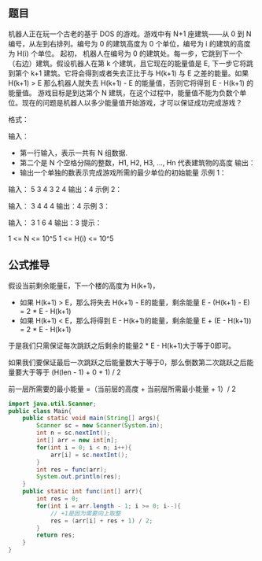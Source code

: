 ## 题目
机器人正在玩一个古老的基于 DOS 的游戏。游戏中有 N+1 座建筑——从 0 到 N 编号，从左到右排列。编号为 0 的建筑高度为 0 个单位，编号为 i 的建筑的高度为 H(i) 个单位。
起初， 机器人在编号为 0 的建筑处。每一步，它跳到下一个（右边）建筑。假设机器人在第 k 个建筑，且它现在的能量值是 E, 下一步它将跳到第个 k+1 建筑。它将会得到或者失去正比于与 H(k+1) 与 E 之差的能量。如果 H(k+1) > E 那么机器人就失去 H(k+1) - E 的能量值，否则它将得到 E - H(k+1) 的能量值。
游戏目标是到达第个 N 建筑，在这个过程中，能量值不能为负数个单位。现在的问题是机器人以多少能量值开始游戏，才可以保证成功完成游戏？

格式：


输入：
- 第一行输入，表示一共有 N 组数据.
- 第二个是 N 个空格分隔的整数，H1, H2, H3, ..., Hn 代表建筑物的高度
输出：
- 输出一个单独的数表示完成游戏所需的最少单位的初始能量
示例 1：


输入：
     5
     3 4 3 2 4
输出：4
示例 2：


输入：
     3
     4 4 4
输出：4
示例 3：


输入：
     3
     1 6 4
输出：3
提示：

1 <= N <= 10^5
1 <= H(i) <= 10^5

## 公式推导

假设当前剩余能量E，下一个楼的高度为 H(k+1)，

-   如果 H(k+1) > E，那么将失去 H(k+1) - E的能量，剩余能量 E - (H(k+1) - E) = 2 * E - H(k+1)
-   如果 H(k+1) < E，那么将得到 E - H(k+1)的能量，剩余能量 E + (E - H(k+1)) = 2 * E - H(k+1)

于是我们只需保证每次跳跃之后剩余的能量2 * E - H(k+1)大于等于0即可。

如果我们要保证最后一次跳跃之后能量数大于等于0，那么倒数第二次跳跃之后能量要大于等于 (H(len - 1) + 0 + 1) / 2

前一层所需要的最小能量 =（当前层的高度 + 当前层所需最小能量 + 1）/ 2

```java
import java.util.Scanner;
public class Main{
    public static void main(String[] args){
        Scanner sc = new Scanner(System.in);
        int n = sc.nextInt();
        int[] arr = new int[n];
        for(int i = 0; i < n; i++){
            arr[i] = sc.nextInt();
        }
        int res = func(arr);
        System.out.println(res);
    }
    public static int func(int[] arr){
        int res = 0;
        for(int i = arr.length - 1; i >= 0; i--){
            // +1是因为需要向上取整
            res = (arr[i] + res + 1) / 2;
        }
        return res;
    }
}
```